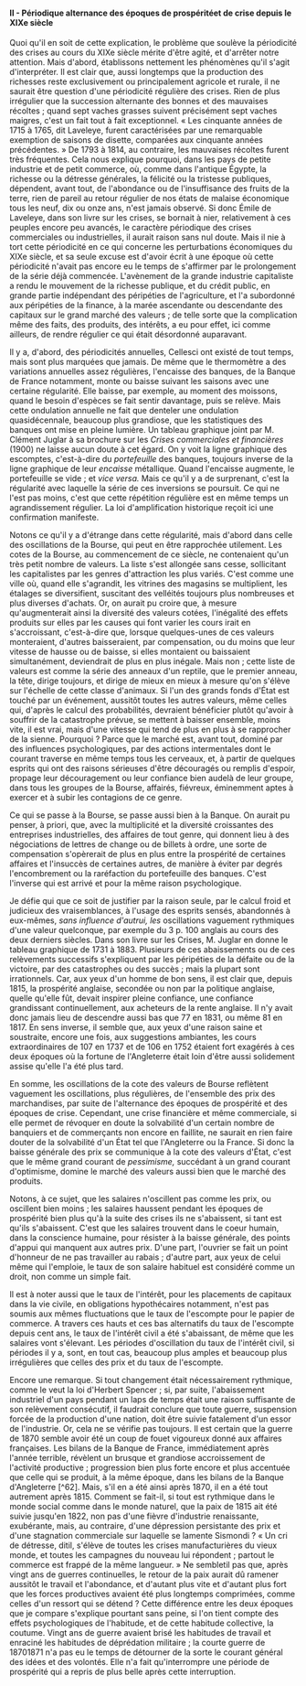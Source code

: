 #### II - Périodique alternance des époques de prospéritéet de crise depuis le XIXe siècle

Quoi qu'il en soit de cette explication, le problème que soulève la périodicité des crises au cours du XIXe siècle mérite d'être agité, et d'arrêter notre attention. Mais d'abord, établissons nettement les phénomènes qu'il s'agit d'interpréter. Il est clair que, aussi longtemps que la production des richesses reste exclusivement ou principalement agricole et rurale, il ne saurait être question d'une périodicité régulière des crises. Rien de plus irrégulier que la succession alternante des bonnes et des mauvaises récoltes ; quand sept vaches grasses suivent précisément sept vaches maigres, c'est un fait tout à fait exceptionnel. « Les cinquante années de 1715 à 1765, dit Laveleye, furent caractérisées par une remarquable exemption de saisons de disette, comparées aux cinquante années précédentes. » De 1793 à 1814, au contraire, les mauvaises récoltes furent très fréquentes. Cela nous explique pourquoi, dans les pays de petite industrie et de petit commerce, où, comme dans l'antique Égypte, la richesse ou la détresse générales, la félicité ou la tristesse publiques, dépendent, avant tout, de l'abondance ou de l'insuffisance des fruits de la terre, rien de pareil au retour régulier de nos états de malaise économique tous les neuf, dix ou onze ans, n'est jamais observé. Si donc Émile de Laveleye, dans son livre sur les crises, se bornait à nier, relativement à ces peuples encore peu avancés, le caractère périodique des crises commerciales ou industrielles, il aurait raison sans nul doute. Mais il nie à tort cette périodicité en ce qui concerne les perturbations économiques du XIXe siècle, et sa seule excuse est d'avoir écrit à une époque où cette périodicité n'avait pas encore eu le temps de s'affirmer par le prolongement de la série déjà commencée. L'avènement de la grande industrie capitaliste a rendu le mouvement de la richesse publique, et du crédit public, en grande partie indépendant des péripéties de l'agriculture, et l'a subordonné aux péripéties de la finance, à la marée ascendante ou descendante des capitaux sur le grand marché des valeurs ; de telle sorte que la complication même des faits, des produits, des intérêts, a eu pour effet, ici comme ailleurs, de rendre régulier ce qui était désordonné auparavant.

Il y a, d'abord, des périodicités annuelles, Cellesci ont existé de tout temps, mais sont plus marquées que jamais. De même que le thermomètre a des variations annuelles assez régulières, l'encaisse des banques, de la Banque de France notamment, monte ou baisse suivant les saisons avec une certaine régularité. Elle baisse, par exemple, au moment des moissons, quand le besoin d'espèces se fait sentir davantage, puis se relève. Mais cette ondulation annuelle ne fait que denteler une ondulation quasidécennale, beaucoup plus grandiose, que les statistiques des banques ont mise en pleine lumière. Un tableau graphique joint par M. Clément Juglar à sa brochure sur les _Crises commerciales et financières_ (1900) ne laisse aucun doute à cet égard. On y voit la ligne graphique des escomptes, c'est-à-dire du _portefeuille_ des banques, toujours inverse de la ligne graphique de leur _encaisse_ métallique. Quand l'encaisse augmente, le portefeuille se vide ; et _vice versa._ Mais ce qu'il y a de surprenant, c'est la régularité avec laquelle la série de ces inversions se poursuit. Ce qui ne l'est pas moins, c'est que cette répétition régulière est en même temps un agrandissement régulier. La loi d'amplification historique reçoit ici une confirmation manifeste.

Notons ce qu'il y a d'étrange dans cette régularité, mais d'abord dans celle des oscillations de la Bourse, qui peut en être rapprochée utilement. Les cotes de la Bourse, au commencement de ce siècle, ne contenaient qu'un très petit nombre de valeurs. La liste s'est allongée sans cesse, sollicitant les capitalistes par les genres d'attraction les plus variés. C'est comme une ville où, quand elle s'agrandit, les vitrines des magasins se multiplient, les étalages se diversifient, suscitant des velléités toujours plus nombreuses et plus diverses d'achats. Or, on aurait pu croire que, à mesure qu'augmenterait ainsi la diversité des valeurs cotées, l'inégalité des effets produits sur elles par les causes qui font varier les cours irait en s'accroissant, c'est-à-dire que, lorsque quelques-unes de ces valeurs monteraient, d'autres baisseraient, par compensation, ou du moins que leur vitesse de hausse ou de baisse, si elles montaient ou baissaient simultanément, deviendrait de plus en plus inégale. Mais non ; cette liste de valeurs est comme la série des anneaux d'un reptile, que le premier anneau, la tête, dirige toujours, et dirige de mieux en mieux à mesure qu'on s'élève sur l'échelle de cette classe d'animaux. Si l'un des grands fonds d'État est touché par un événement, aussitôt toutes les autres valeurs, même celles qui, d'après le calcul des probabilités, devraient bénéficier plutôt qu'avoir à souffrir de la catastrophe prévue, se mettent à baisser ensemble, moins vite, il est vrai, mais d'une vitesse qui tend de plus en plus à se rapprocher de la sienne. Pourquoi ? Parce que le marché est, avant tout, dominé par des influences psychologiques, par des actions intermentales dont le courant traverse en même temps tous les cerveaux, et, à partir de quelques esprits qui ont des raisons sérieuses d'être découragés ou remplis d'espoir, propage leur découragement ou leur confiance bien audelà de leur groupe, dans tous les groupes de la Bourse, affairés, fiévreux, éminemment aptes à exercer et à subir les contagions de ce genre.

Ce qui se passe à la Bourse, se passe aussi bien à la Banque. On aurait pu penser, à priori, que, avec la multiplicité et la diversité croissantes des entreprises industrielles, des affaires de tout genre, qui donnent lieu à des négociations de lettres de change ou de billets à ordre, une sorte de compensation s'opèrerait de plus en plus entre la prospérité de certaines affaires et l'insuccès de certaines autres, de manière à éviter par degrés l'encombrement ou la raréfaction du portefeuille des banques. C'est l'inverse qui est arrivé et pour la même raison psychologique.

Je défie qui que ce soit de justifier par la raison seule, par le calcul froid et judicieux des vraisemblances, à l'usage des esprits sensés, abandonnés à eux-mêmes, _sans influence d'autrui, les_ oscillations vaguement rythmiques d'une valeur quelconque, par exemple du 3 p. 100 anglais au cours des deux derniers siècles. Dans son livre sur les Crises, M. Juglar en donne le tableau graphique de 1731 à 1883\. Plusieurs de ces abaissements ou de ces relèvements successifs s'expliquent par les péripéties de la défaite ou de la victoire, par des catastrophes ou des succès ; mais la plupart sont irrationnels. Car, aux yeux d'un homme de bon sens, il est clair que, depuis 1815, la prospérité anglaise, secondée ou non par la politique anglaise, quelle qu'elle fût, devait inspirer pleine confiance, une confiance grandissant continuellement, aux acheteurs de la rente anglaise. Il n'y avait donc jamais lieu de descendre aussi bas que 77 en 1831, ou même 81 en 1817\. En sens inverse, il semble que, aux yeux d'une raison saine et soustraite, encore une fois, aux suggestions ambiantes, les cours extraordinaires de 107 en 1737 et de 106 en 1752 étaient fort exagérés à ces deux époques où la fortune de l'Angleterre était loin d'être aussi solidement assise qu'elle l'a été plus tard.

En somme, les oscillations de la cote des valeurs de Bourse reflètent vaguement les oscillations, plus régulières, de l'ensemble des prix des marchandises, par suite de l'alternance des époques de prospérité et des époques de crise. Cependant, une crise financière et même commerciale, si elle permet de révoquer en doute la solvabilité d'un certain nombre de banquiers et de commerçants non encore en faillite, ne saurait en rien faire douter de la solvabilité d'un État tel que l'Angleterre ou la France. Si donc la baisse générale des prix se communique à la cote des valeurs d'État, c'est que le même grand courant de _pessimisme,_ succédant à un grand courant d'optimisme, domine le marché des valeurs aussi bien que le marché des produits.

Notons, à ce sujet, que les salaires n'oscillent pas comme les prix, ou oscillent bien moins ; les salaires haussent pendant les époques de prospérité bien plus qu'à la suite des crises ils ne s'abaissent, si tant est qu'ils s'abaissent. C'est que les salaires trouvent dans le coeur humain, dans la conscience humaine, pour résister à la baisse générale, des points d'appui qui manquent aux autres prix. D'une part, l'ouvrier se fait un point d'honneur de ne pas travailler au rabais ; d'autre part, aux yeux de celui même qui l'emploie, le taux de son salaire habituel est considéré comme un droit, non comme un simple fait.

Il est à noter aussi que le taux de l'intérêt, pour les placements de capitaux dans la vie civile, en obligations hypothécaires notamment, n'est pas soumis aux mêmes fluctuations que le taux de l'escompte pour le papier de commerce. A travers ces hauts et ces bas alternatifs du taux de l'escompte depuis cent ans, le taux de l'intérêt civil a été s'abaissant, de même que les salaires vont s'élevant. Les périodes d'oscillation du taux de l'intérêt civil, si périodes il y a, sont, en tout cas, beaucoup plus amples et beaucoup plus irrégulières que celles des prix et du taux de l'escompte.

Encore une remarque. Si tout changement était nécessairement rythmique, comme le veut la loi d'Herbert Spencer ; si, par suite, l'abaissement industriel d'un pays pendant un laps de temps était une raison suffisante de son relèvement consécutif, il faudrait conclure que toute guerre, suspension forcée de la production d'une nation, doit être suivie fatalement d'un essor de l'industrie. Or, cela ne se vérifie pas toujours. Il est certain que la guerre de 1870 semble avoir été un coup de fouet vigoureux donné aux affaires françaises. Les bilans de la Banque de France, immédiatement après l'année terrible, révèlent un brusque et grandiose accroissement de l'activité productive ; progression bien plus forte encore et plus accentuée que celle qui se produit, à la même époque, dans les bilans de la Banque d'Angleterre [^62]. Mais, s'il en a été ainsi après 1870, il en a été tout autrement après 1815\. Comment se fait-il, si tout est rythmique dans le monde social comme dans le monde naturel, que la paix de 1815 ait été suivie jusqu'en 1822, non pas d'une fièvre d'industrie renaissante, exubérante, mais, au contraire, d'une dépression persistante des prix et d'une stagnation commerciale sur laquelle se lamente Sismondi ? « Un cri de détresse, ditil, s'élève de toutes les crises manufacturières du vieux monde, et toutes les campagnes du nouveau lui répondent ; partout le commerce est frappé de la même langueur. » Ne sembletil pas que, après vingt ans de guerres continuelles, le retour de la paix aurait dû ramener aussitôt le travail et l'abondance, et d'autant plus vite et d'autant plus fort que les forces productives avaient été plus longtemps comprimées, comme celles d'un ressort qui se détend ? Cette différence entre les deux époques que je compare s'explique pourtant sans peine, si l'on tient compte des effets psychologiques de l'habitude, et de cette habitude collective, la coutume. Vingt ans de guerre avaient brisé les habitudes de travail et enraciné les habitudes de déprédation militaire ; la courte guerre de 18701871 n'a pas eu le temps de détourner de la sorte le courant général des idées et des volontés. Elle n'a fait qu'interrompre une période de prospérité qui a repris de plus belle après cette interruption.
